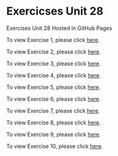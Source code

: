 # Exercicses Unit 28
Exercises Unit 28 Hosted in GitHub Pages

To view Exercise 1, please click [here](https://basementhalfstackdev.github.io/ejercicios-ud28/Exercise%201/index.html).

To view Exercise 2, please click [here](https://basementhalfstackdev.github.io/ejercicios-ud28/Exercise%202/index.html).

To view Exercise 3, please click [here](https://basementhalfstackdev.github.io/ejercicios-ud28/Exercise%203/weeklydish.html).

To view Exercise 4, please click [here](https://basementhalfstackdev.github.io/ejercicios-ud28/Exercise%204/weeklydish.html).

To view Exercise 5, please click [here](https://basementhalfstackdev.github.io/ejercicios-ud28/Exercise%205/weeklydessert.html).

To view Exercise 6, please click [here](https://basementhalfstackdev.github.io/ejercicios-ud28/Exercise%206/index.html).

To view Exercise 7, please click [here](https://basementhalfstackdev.github.io/ejercicios-ud28/Exercise%207/index.html).

To view Exercise 8, please click [here](https://basementhalfstackdev.github.io/ejercicios-ud28/Exercise%208/index.html).

To view Exercise 9, please click [here](https://basementhalfstackdev.github.io/ejercicios-ud28/Exercise%209/index.html).

To view Exercise 10, please click [here](https://basementhalfstackdev.github.io/ejercicios-ud28/Exercise%2010/index.html).

